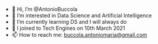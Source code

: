 - 👋 Hi, I’m @AntonioBuccola
- 👀 I’m interested in Data Science and Artificial Intelligence
- 🌱 I’m currently learning DS and I will always do
- 💞️ I joined to Tech Engines on 10th March 2021 
- 📫 How to reach me: buccola.antoniomaria@gmail.com


<!---
AntonioBuccola/AntonioBuccola is a ✨ special ✨ repository because its `README.md` (this file) appears on your GitHub profile.
You can click the Preview link to take a look at your changes.
--->
